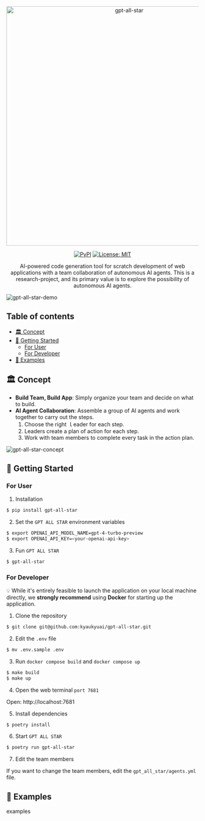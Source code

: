 <div align="center">
<img width="628" alt="gpt-all-star" src="https://github.com/kyaukyuai/gpt-all-star/assets/1140707/dc46fbf4-16f9-4989-801d-7df65af0c696">

[![PyPI](https://img.shields.io/pypi/v/gpt-all-star.svg)](https://pypi.org/project/gpt-all-star/) [![License: MIT](https://img.shields.io/badge/License-MIT-green.svg)](https://opensource.org/licenses/MIT)

<p>
AI-powered code generation tool for scratch development of web applications with a team collaboration of autonomous AI agents.
This is a research-project, and its primary value is to explore the possibility of autonomous AI agents.
</p>
</div>

![gpt-all-star-demo](https://github.com/kyaukyuai/gpt-all-star/assets/1140707/1ec23255-7463-4510-90fc-80b15eb64cb9)

<h2>Table of contents</h2>
</hr>

- [🏛 Concept](#-concept)
- [🐳 Getting Started](#-getting-started)
  - [For User](#for-user)
  - [For Developer](#for-developer)
- [🔎 Examples](#-examples)

## 🏛 Concept

- **Build Team, Build App**: Simply organize your team and decide on what to build.
- **AI Agent Collaboration**: Assemble a group of AI agents and work together to carry out the steps.
  1. Choose the right ｌeader for each step.
  2. Leaders create a plan of action for each step.
  3. Work with team members to complete every task in the action plan.

![gpt-all-star-concept](https://github.com/kyaukyuai/gpt-all-star/assets/1140707/77bdd5fa-afe9-4e3c-8dfd-85399852aec6)

## 🐳 Getting Started

### For User

1. Installation

```bash
$ pip install gpt-all-star
```

2. Set the `GPT ALL STAR` environment variables

```bash
$ export OPENAI_API_MODEL_NAME=gpt-4-turbo-preview
$ export OPENAI_API_KEY=<your-openai-api-key>
```

3. Fun `GPT ALL STAR`

```bash
$ gpt-all-star
```

### For Developer

:bulb: While it's entirely feasible to launch the application on your local machine directly, we **strongly recommend** using **Docker** for starting up the application.

1. Clone the repository

```bash
$ git clone git@github.com:kyaukyuai/gpt-all-star.git
```

2. Edit the `.env` file

```bash
$ mv .env.sample .env
```

3. Run `docker compose build` and `docker compose up`

```bash
$ make build
$ make up
```

4. Open the web terminal `port 7681`

Open: http://localhost:7681

5. Install dependencies

```bash
$ poetry install
```

6. Start `GPT ALL STAR`

```bash
$ poetry run gpt-all-star
```

7. Edit the team members

If you want to change the team members, edit the `gpt_all_star/agents.yml` file.

## 🔎 Examples

examples
